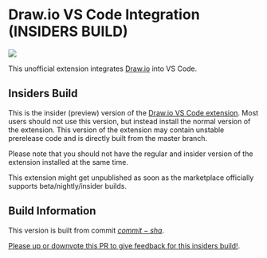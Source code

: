 # Draw.io VS Code Integration (INSIDERS BUILD)

[![](https://img.shields.io/twitter/follow/hediet_dev.svg?style=social)](https://twitter.com/intent/follow?screen_name=hediet_dev)

This unofficial extension integrates [Draw.io](https://app.diagrams.net/) into VS Code.

## Insiders Build

This is the insider (preview) version of the [Draw.io VS Code extension](https://marketplace.visualstudio.com/items?itemName=hediet.vscode-drawio). Most users should not use this version, but instead install the normal version of the extension. This version of the extension may contain unstable prerelease code and is directly built from the master branch.

Please note that you should not have the regular and insider version of the extension installed at the same time.

This extension might get unpublished as soon as the marketplace officially supports beta/nightly/insider builds.

## Build Information

This version is built from commit [$commit-sha$](https://github.com/hediet/vscode-drawio/tree/$commit-sha$).

[Please up or downvote this PR to give feedback for this insiders build!]($pr-link$).
